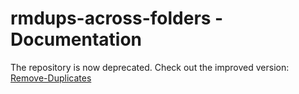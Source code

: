 # rmdups-across-folders - Documentation
The repository is now deprecated. Check out the improved version: [Remove-Duplicates](https://github.com/leojonathanoh/Remove-Duplicates)
